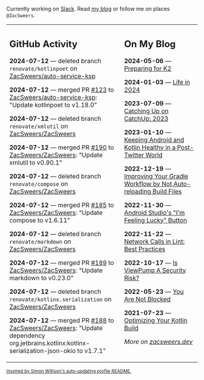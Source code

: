 Currently working on [Slack](https://slack.com/). Read [my blog](https://zacsweers.dev/) or follow me on places `@ZacSweers`.

<table><tr><td valign="top" width="60%">

## GitHub Activity
<!-- githubActivity starts -->
**2024-07-12** — deleted branch `renovate/kotlinpoet` on [ZacSweers/auto-service-ksp](https://github.com/ZacSweers/auto-service-ksp)

**2024-07-12** — merged PR [#123](https://github.com/ZacSweers/auto-service-ksp/pull/123) to [ZacSweers/auto-service-ksp](https://github.com/ZacSweers/auto-service-ksp): "Update kotlinpoet to v1.18.0"

**2024-07-12** — deleted branch `renovate/xmlutil` on [ZacSweers/ZacSweers](https://github.com/ZacSweers/ZacSweers)

**2024-07-12** — merged PR [#190](https://github.com/ZacSweers/ZacSweers/pull/190) to [ZacSweers/ZacSweers](https://github.com/ZacSweers/ZacSweers): "Update xmlutil to v0.90.1"

**2024-07-12** — deleted branch `renovate/compose` on [ZacSweers/ZacSweers](https://github.com/ZacSweers/ZacSweers)

**2024-07-12** — merged PR [#185](https://github.com/ZacSweers/ZacSweers/pull/185) to [ZacSweers/ZacSweers](https://github.com/ZacSweers/ZacSweers): "Update compose to v1.6.11"

**2024-07-12** — deleted branch `renovate/markdown` on [ZacSweers/ZacSweers](https://github.com/ZacSweers/ZacSweers)

**2024-07-12** — merged PR [#189](https://github.com/ZacSweers/ZacSweers/pull/189) to [ZacSweers/ZacSweers](https://github.com/ZacSweers/ZacSweers): "Update markdown to v0.23.0"

**2024-07-12** — deleted branch `renovate/kotlinx.serialization` on [ZacSweers/ZacSweers](https://github.com/ZacSweers/ZacSweers)

**2024-07-12** — merged PR [#188](https://github.com/ZacSweers/ZacSweers/pull/188) to [ZacSweers/ZacSweers](https://github.com/ZacSweers/ZacSweers): "Update dependency org.jetbrains.kotlinx:kotlinx-serialization-json-okio to v1.7.1"
<!-- githubActivity ends -->
</td><td valign="top" width="40%">

## On My Blog
<!-- blog starts -->
**2024-05-06** — [Preparing for K2](https://www.zacsweers.dev/preparing-for-k2/)

**2024-01-03** — [Life in 2024](https://www.zacsweers.dev/life-in-2024/)

**2023-07-09** — [Catching Up on CatchUp: 2023](https://www.zacsweers.dev/catching-up-on-catchup-2023/)

**2023-01-10** — [Keeping Android and Kotlin Healthy in a Post-Twitter World](https://www.zacsweers.dev/keeping-android-healthy/)

**2022-12-19** — [Improving Your Gradle Workflow by Not Auto-reloading Build Files](https://www.zacsweers.dev/improving-your-workflow-by-not-auto-reloading-build-files/)

**2022-11-30** — [Android Studio's "I'm Feeling Lucky" Button](https://www.zacsweers.dev/android-studios-im-feeling-lucky-button/)

**2022-11-22** — [Network Calls in Lint: Best Practices](https://www.zacsweers.dev/network-calls-in-lint-best-practices/)

**2022-10-17** — [Is ViewPump A Security Risk?](https://www.zacsweers.dev/is-viewpump-a-security-risk/)

**2022-05-23** — [You Are Not Blocked](https://www.zacsweers.dev/you-are-not-blocked/)

**2021-07-23** — [Optimizing Your Kotlin Build](https://www.zacsweers.dev/optimizing-your-kotlin-build/)
<!-- blog ends -->
_More on [zacsweers.dev](https://zacsweers.dev/)_
</td></tr></table>

<sub><a href="https://simonwillison.net/2020/Jul/10/self-updating-profile-readme/">Inspired by Simon Willison's auto-updating profile README.</a></sub>